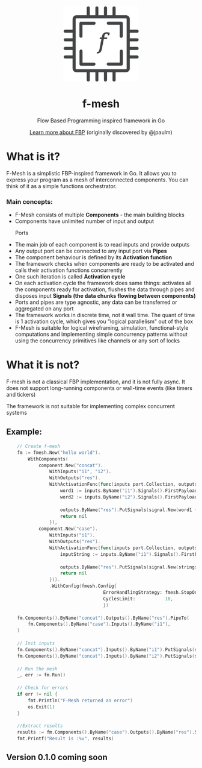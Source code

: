 
<div align="center">
  <img src="./assets/img/logo.png" width="200" height="200" alt="f-mesh"/>
  <h1>f-mesh</h1>
  <p>Flow Based Programming inspired framework in Go</p>
  <p><a href="https://jpaulm.github.io/fbp/">Learn more about FBP</a> (originally discovered by @jpaulm)</p>
</div>

<h1>What is it?</h1>
<p>F-Mesh is a simplistic FBP-inspired framework in Go. 
It allows you to express your program as a mesh of interconnected components.
You can think of it as a simple functions orchestrator.
</p>
<h3>Main concepts:</h3>
<ul>
<li>F-Mesh consists of multiple <b>Components</b> - the main building blocks</li>
<li>Components have unlimited number of input and output <p>Ports</p></li>
<li>The main job of each component is to read inputs and provide outputs</li>
<li>Any output port can be connected to any input port via <b>Pipes</b></li>
<li>The component behaviour is defined by its <b>Activation function</b></li>
<li>The framework checks when components are ready to be activated and calls their activation functions concurrently</li>
<li>One such iteration is called <b>Activation cycle</b></li>
<li>On each activation cycle the framework does same things: activates all the components ready for activation, flushes the data through pipes and disposes input <b>Signals (the data chunks flowing between components)</b></li>
<li>Ports and pipes are type agnostic, any data can be transferred or aggregated on any port</li>
<li>The framework works in discrete time, not it wall time. The quant of time is 1 activation cycle, which gives you "logical parallelism" out of the box</li>
<li>F-Mesh is suitable for logical wireframing, simulation, functional-style computations and implementing simple concurrency patterns without using the concurrency primitives like channels or any sort of locks</li>
</ul>

<h1>What it is not?</h1>
<p>F-mesh is not a classical FBP implementation, and it is not fully async. It does not support long-running components or wall-time events (like timers and tickers)</p>
<p>The framework is not suitable for implementing complex concurrent systems</p>

<h2>Example:</h2>

```go
	// Create f-mesh
	fm := fmesh.New("hello world").
		WithComponents(
			component.New("concat").
				WithInputs("i1", "i2").
				WithOutputs("res").
				WithActivationFunc(func(inputs port.Collection, outputs port.Collection) error {
					word1 := inputs.ByName("i1").Signals().FirstPayload().(string)
					word2 := inputs.ByName("i2").Signals().FirstPayload().(string)

					outputs.ByName("res").PutSignals(signal.New(word1 + word2))
					return nil
				}),
			component.New("case").
				WithInputs("i1").
				WithOutputs("res").
				WithActivationFunc(func(inputs port.Collection, outputs port.Collection) error {
					inputString := inputs.ByName("i1").Signals().FirstPayload().(string)

					outputs.ByName("res").PutSignals(signal.New(strings.ToTitle(inputString)))
					return nil
				})).
                .WithConfig(fmesh.Config{
                                    ErrorHandlingStrategy: fmesh.StopOnFirstErrorOrPanic,
                                    CyclesLimit:           10,
                                    })

	fm.Components().ByName("concat").Outputs().ByName("res").PipeTo(
		fm.Components().ByName("case").Inputs().ByName("i1"),
	)

	// Init inputs
	fm.Components().ByName("concat").Inputs().ByName("i1").PutSignals(signal.New("hello "))
	fm.Components().ByName("concat").Inputs().ByName("i2").PutSignals(signal.New("world !"))

	// Run the mesh
	_, err := fm.Run()

	// Check for errors
	if err != nil {
		fmt.Println("F-Mesh returned an error")
		os.Exit(1)
	}

	//Extract results
	results := fm.Components().ByName("case").Outputs().ByName("res").Signals().FirstPayload()
	fmt.Printf("Result is :%v", results)
```

<h2>Version 0.1.0 coming soon</h2>